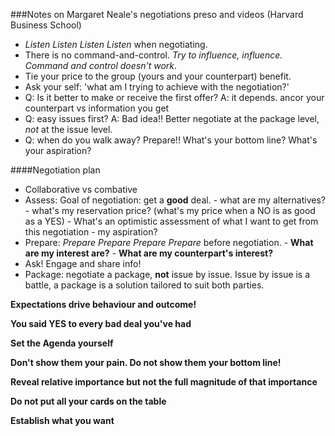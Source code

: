 ###Notes on Margaret Neale's negotiations preso and videos (Harvard Business School)

- *Listen Listen Listen Listen* when negotiating.
- There is no command-and-control. *Try to influence, influence. Command and control doesn't work*.
- Tie your price to the group (yours and your counterpart) benefit.
- Ask your self: 'what am I trying to achieve with the negotiation?'
- Q: Is it better to make or receive the first offer? A: it depends. ancor your counterpart vs information you get
- Q: easy issues first? A: Bad idea!! Better negotiate at the package level, *not* at the issue level.
- Q: when do you walk away? Prepare!! What's your bottom line? What's your aspiration?

####Negotiation plan
- Collaborative vs  combative
- Assess: Goal of negotiation: get a **good** deal.
       - what are my alternatives?
       - what's my reservation price? (what's my price when a NO is as good as a YES)
       - What's an optimistic assessment of what I want to get from this negotiation - my aspiration?
- Prepare: *Prepare Prepare Prepare Prepare* before negotiation.
       - **What are my interest are?**
       - **What are my counterpart's interest?**
- Ask! Engage and share info!
- Package: negotiate a package, **not** issue by issue. Issue by issue is a battle, a package is a solution tailored to suit both parties.

**Expectations drive behaviour and outcome!**

**You said YES to every bad deal you've had**

**Set the Agenda yourself**

**Don't show them your pain. Do not show them your bottom line!**

**Reveal relative importance but not the full magnitude of that importance**

**Do not put all your cards on the table**

**Establish what you want**
